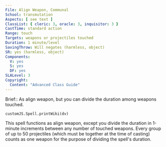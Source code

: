 ```yaml
---
File: Align Weapon, Communal
School: transmutation
Aspects: [ see text ]
ClassList: { cleric: 3, oracle: 3, inquisitor: 3 }
CastTime: standard action
Range: touch
Targets: weapons or projectiles touched
Duration: 1 minute/level
SavingThrow: Will negates (harmless, object)
SR: yes (harmless, object)
Components:
  V: yes
  S: yes
  DF: yes
SLALevel: 3
Copyright:
  Content: "Advanced Class Guide"
---
```

Brief:: As align weapon, but you can divide the duration among weapons touched.

```dataviewjs
customJS.Spell.printWiki(dv)
```

This spell functions as align weapon, except you divide the duration in 1-minute increments between any number of touched weapons. Every group of up to 50 projectiles (which must be together at the time of casting) counts as one weapon for the purpose of dividing the spell's duration.
